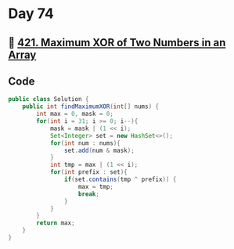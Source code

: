 # Day 74

## 🔗 [421. Maximum XOR of Two Numbers in an Array](https://leetcode.com/problems/maximum-xor-of-two-numbers-in-an-array/description/)

## Code
```java
public class Solution {
    public int findMaximumXOR(int[] nums) {
        int max = 0, mask = 0;
        for(int i = 31; i >= 0; i--){
            mask = mask | (1 << i);
            Set<Integer> set = new HashSet<>();
            for(int num : nums){
                set.add(num & mask);
            }
            int tmp = max | (1 << i);
            for(int prefix : set){
                if(set.contains(tmp ^ prefix)) {
                    max = tmp;
                    break;
                }
            }
        }
        return max;
    }
}
```
